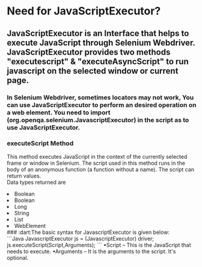 # Need for JavaScriptExecutor? 

## JavaScriptExecutor is an Interface that helps to execute JavaScript through Selenium Webdriver. JavaScriptExecutor provides two methods "executescript" & "executeAsyncScript" to run javascript on the selected window or current page.
### In Selenium Webdriver, sometimes locators may not work, You can use JavaScriptExecutor to perform an desired operation on a web element. You need to import (org.openqa.selenium.JavascriptExecutor) in the script as to use JavaScriptExecutor. 
### executeScript Method <br>
This method executes JavaScript in the context of the currently selected frame or window in Selenium. The script used in this method runs in the body of an anonymous function (a function without a name). The script can return values. <br>
Data types returned are<br>  
<li>Boolean</li> <li>Boolean</li> <li>Long</li> <li>String</li><li>List</li><li>WebElement</li>
### :dart:The basic syntax for JavascriptExecutor is given below: <br> 
```Java
JavascriptExecutor js = (JavascriptExecutor) driver;  
js.executeScript(Script,Arguments);
```
•Script – This is the JavaScript that needs to execute.
•Arguments – It is the arguments to the script. It's optional.


